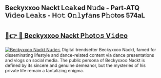 ## Beckyxxoo Nackt L𝚎a𝚔ed N𝚞𝚍e - Part-ATQ Vi𝚍𝚎o L𝚎a𝚔s - H𝚘𝚝 O𝚗𝚕yf𝚊ns P𝚑𝚘tos 574aL

# <h2><a href="http://kfeolx.oniu.top/?m=Beckyxxoo+Nackt">🔗👉 🔴 Beckyxxoo Nackt P𝚑ot𝚘𝚜 V𝚒d𝚎o</a></h2>

[![Beckyxxoo Nackt Nu𝚍e𝚜](https://i.imgur.com/0qMVB7G.gif)](http://kfeolx.oniu.top/?m=Beckyxxoo+Nackt)
Digital trendsetter Beckyxxoo Nackt, famed for disseminating lifestyle and dance-related content via dance presentations and vlogs on social media. The public persona of Beckyxxoo Nackt is defined by its sincere and genuine demeanor, but the mysteries of his private life remain a tantalizing enigma.  
